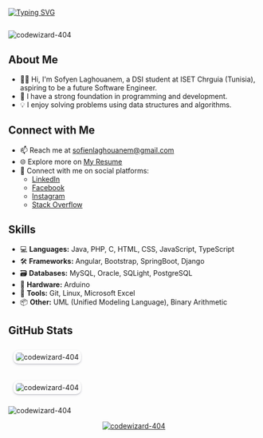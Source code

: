 <a href="https://git.io/typing-svg"><img src="https://readme-typing-svg.demolab.com?font=Fira+Code&size=30&duration=2000&pause=1000&color=2465F7&center=true&vCenter=true&random=false&width=600&lines=Hi%F0%9F%91%8B%2C+I'm+LAGHOUANEM+Sofyen;DSI+student+at+ISET+Chrguia;Future+Software+Engineer" alt="Typing SVG" /></a>
<pre></pre>
<p align="left">
    <img src="https://komarev.com/ghpvc/?username=codewizard-404&label=Profile%20views&color=0e75b6&style=flat"
        alt="codewizard-404" />
</p>

## About Me

- 👨‍💻 Hi, I'm Sofyen Laghouanem, a DSI student at ISET Chrguia (Tunisia), aspiring to be a future Software Engineer.
- 🤖 I have a strong foundation in programming and development.
- 💡 I enjoy solving problems using data structures and algorithms.

## Connect with Me

- 📫 Reach me at [sofienlaghouanem@gmail.com](mailto:sofienlaghouanem@gmail.com)
- 🌐 Explore more on [My Resume](https://cvdesignr.com/p/6287a22e86d2d)
- 📱 Connect with me on social platforms:
  - [LinkedIn](https://linkedin.com/in/sofyen-laghouanem)
  - [Facebook](https://fb.com/sofien.laghouanem)
  - [Instagram](https://instagram.com/sofyen.laghouanem)
  - [Stack Overflow](https://stackoverflow.com/users/sofyen-laghouanem)

## Skills

- 💻 **Languages:** Java, PHP, C, HTML, CSS, JavaScript, TypeScript
- 🛠️ **Frameworks:** Angular, Bootstrap, SpringBoot, Django
- 🗃️ **Databases:** MySQL, Oracle, SQLight, PostgreSQL
- 🤖 **Hardware:** Arduino
- 🧰 **Tools:** Git, Linux, Microsoft Excel
- 📦 **Other:** UML (Unified Modeling Language), Binary Arithmetic

## GitHub Stats
   
<p>
        <img 
            src="https://github-readme-stats.vercel.app/api/top-langs?username=codewizard-404&show_icons=true&locale=en&layout=compact&theme=onedark"
            alt="codewizard-404"
            style="margin: 10px; border-radius: 10px; padding:5px;box-shadow: rgba(50, 50, 93, 0.25) 0px 2px 5px -1px, rgba(0, 0, 0, 0.3) 0px 1px 3px -1px;" />
    </p>
    <p>
        <img 
            src="https://github-readme-stats.vercel.app/api?username=codewizard-404&show_icons=true&locale=en&theme=onedark"
            alt="codewizard-404"
            style="margin: 10px; border-radius: 10px; padding:5px;box-shadow: rgba(50, 50, 93, 0.25) 0px 2px 5px -1px, rgba(0, 0, 0, 0.3) 0px 1px 3px -1px;" />
    </p>
    <p>
        <img src="https://github-readme-streak-stats.herokuapp.com/?user=codewizard-404&theme=onedark"
            alt="codewizard-404" />
    </p>
<p align="center">
    <a href="https://github.com/ryo-ma/github-profile-trophy">
        <img src="https://github-profile-trophy.vercel.app/?username=codewizard-404&theme=onedark"
            alt="codewizard-404" />
    </a>
</p>
